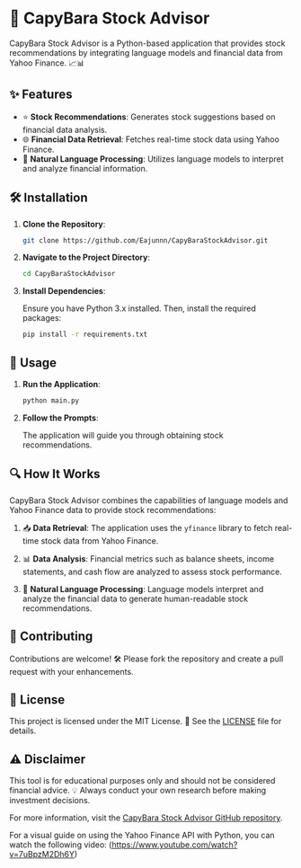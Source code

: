 
# 🦫 CapyBara Stock Advisor

CapyBara Stock Advisor is a Python-based application that provides stock recommendations by integrating language models and financial data from Yahoo Finance. 📈📊

## ✨ Features

- ⭐ **Stock Recommendations**: Generates stock suggestions based on financial data analysis.
- 🌐 **Financial Data Retrieval**: Fetches real-time stock data using Yahoo Finance.
- 🤖 **Natural Language Processing**: Utilizes language models to interpret and analyze financial information.

## 🛠️ Installation

1. **Clone the Repository**:

   ```bash
   git clone https://github.com/Eajunnn/CapyBaraStockAdvisor.git
   ```

2. **Navigate to the Project Directory**:

   ```bash
   cd CapyBaraStockAdvisor
   ```

3. **Install Dependencies**:

   Ensure you have Python 3.x installed. Then, install the required packages:

   ```bash
   pip install -r requirements.txt
   ```

## 🚀 Usage

1. **Run the Application**:

   ```bash
   python main.py
   ```

2. **Follow the Prompts**:

   The application will guide you through obtaining stock recommendations.

## 🔍 How It Works

CapyBara Stock Advisor combines the capabilities of language models and Yahoo Finance data to provide stock recommendations:

1. 📥 **Data Retrieval**: The application uses the `yfinance` library to fetch real-time stock data from Yahoo Finance.

2. 📊 **Data Analysis**: Financial metrics such as balance sheets, income statements, and cash flow are analyzed to assess stock performance.

3. 🧠 **Natural Language Processing**: Language models interpret and analyze the financial data to generate human-readable stock recommendations.

## 🤝 Contributing

Contributions are welcome! 🛠️ Please fork the repository and create a pull request with your enhancements.

## 📜 License

This project is licensed under the MIT License. 📄 See the [LICENSE](LICENSE) file for details.

## ⚠️ Disclaimer

This tool is for educational purposes only and should not be considered financial advice. 💡 Always conduct your own research before making investment decisions.

For more information, visit the [CapyBara Stock Advisor GitHub repository](https://github.com/Eajunnn/CapyBaraStockAdvisor).

For a visual guide on using the Yahoo Finance API with Python, you can watch the following video:
(https://www.youtube.com/watch?v=7uBpzM2Dh6Y)

